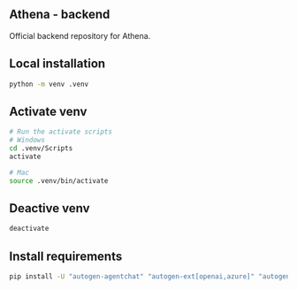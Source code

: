 ## Athena - backend

Official backend repository for Athena.

## Local installation
```bash
python -m venv .venv
```

## Activate venv

```bash
# Run the activate scripts 
# Windows
cd .venv/Scripts
activate

# Mac
source .venv/bin/activate
```

## Deactive venv
```bash
deactivate
```

## Install requirements
```bash
pip install -U "autogen-agentchat" "autogen-ext[openai,azure]" "autogen-ext[web-surfer]" "dotenv" "aiohttp" "pyautogen[tools]"
```
